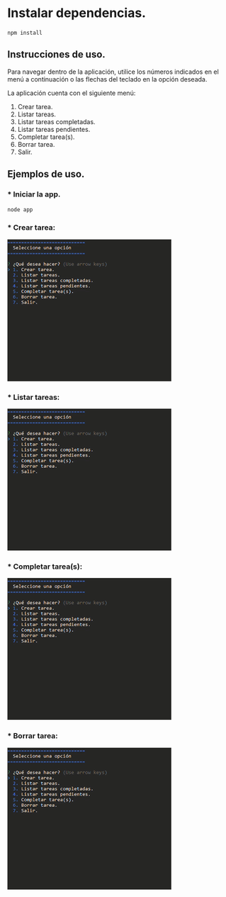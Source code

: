 # Instalar dependencias.

```
npm install
```

## Instrucciones de uso.

Para navegar dentro de la aplicación, utilice los números indicados en el menú a continuación o las flechas del teclado en la opción deseada.

La aplicación cuenta con el siguiente menú:

1. Crear tarea.
2. Listar tareas.
3. Listar tareas completadas.
4. Listar tareas pendientes.
5. Completar tarea(s).
6. Borrar tarea.
7. Salir.

## Ejemplos de uso.

### \* Iniciar la app.

```
node app
```

### \* Crear tarea:

![Preview de crear tarea.](/src/preview-01.webp)

### \* Listar tareas:

![Preview de listar tareas.](/src/preview-02.webp)

### \* Completar tarea(s):

![Preview de completar tareas.](/src/preview-03.webp)

### \* Borrar tarea:

![Preview de borrar tarea](/src/preview-04.webp)
